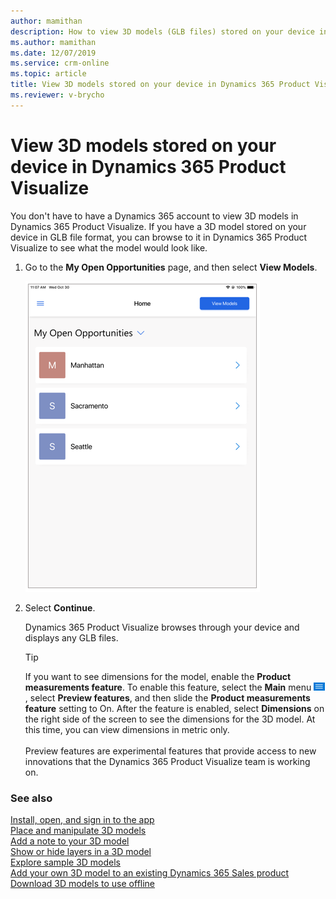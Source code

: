```yaml
---
author: mamithan
description: How to view 3D models (GLB files) stored on your device in Dynamics 365 Product Visualize.
ms.author: mamithan
ms.date: 12/07/2019
ms.service: crm-online
ms.topic: article
title: View 3D models stored on your device in Dynamics 365 Product Visualize
ms.reviewer: v-brycho
---
```


# View 3D models stored on your device in Dynamics 365 Product Visualize

You don't have to have a Dynamics 365 account to view 3D models in Dynamics 365 Product Visualize. If you have a 3D model stored on your device in GLB file format, you can browse to it in Dynamics 365 Product Visualize to see what the model would look like.

1. Go to the **My Open Opportunities** page, and then select **View Models**.

   ![My Open Opportunities screen](media/open-opportunities.PNG "My Open Opportunities screen")
   
2. Select **Continue**.
   
   Dynamics 365 Product Visualize browses through your device and displays any GLB files.
   
    >[!TIP]
    >If you want to see dimensions for the model, enable the **Product measurements feature**. To enable this feature, select the **Main** menu ![Main menu](media/hamburger-icon.png "Main menu"), select **Preview features**, and then slide the **Product measurements feature** setting to On. After the feature is enabled, select **Dimensions** on the right side of the screen to see the dimensions for the 3D model. At this time, you can view dimensions in metric only.<br><br>Preview features are experimental features that provide access to new innovations that the Dynamics 365 Product Visualize team is working on.  


### See also

[Install, open, and sign in to the app](sign-in.md)<br>
[Place and manipulate 3D models](manipulate-models.md)<br>
[Add a note to your 3D model](add-note.md)<br>
[Show or hide layers in a 3D model](layers.md)<br>
[Explore sample 3D models](explore-samples.md)<br>
[Add your own 3D model to an existing Dynamics 365 Sales product](add-model.md)<br>
[Download 3D models to use offline](download-models.md)